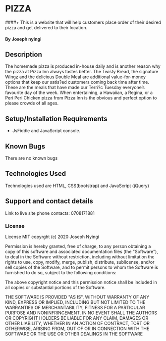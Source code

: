 # PIZZA

####+ This is a website that will help  customers place order of their desired pizza and get delivered to their location.

#### By Joseph nyingi 

## Description
 The homemade pizza is produced in-house daily and is another reason why the pizza at Pizza Inn always tastes better. The Twisty Bread, the signature Wingz and the delicious Double Meal are additional value-for-money options that keep our satis?ed customers coming back time after time. These are the meals that have made our Terri?c Tuesday everyone’s favourite day of the week. When entertaining, a Hawaiian, a Regina, or a Peri Peri Chicken pizza from Pizza Inn is the obvious and perfect option to please crowds of all ages.
 
## Setup/Installation Requirements
* JsFiddle and JavaScript console.

## Known Bugs
There are no known bugs

## Technologies Used
Technologies used are HTML, CSS(bootstrap) and JavaScript (jQuery)
## Support and contact details
Link to live site 
phone contacts: 0708171881
### License
License
MIT copyrght (c) 2020 Joseph Nyingi

Permission is hereby granted, free of charge, to any person obtaining a copy of this software and associated documentation files (the "Software"), to deal in the Software without restriction, including without limitation the rights to use, copy, modify, merge, publish, distribute, sublicense, and/or sell copies of the Software, and to permit persons to whom the Software is furnished to do so, subject to the following conditions:

The above copyright notice and this permission notice shall be included in all copies or substantial portions of the Software.

THE SOFTWARE IS PROVIDED "AS IS", WITHOUT WARRANTY OF ANY KIND, EXPRESS OR IMPLIED, INCLUDING BUT NOT LIMITED TO THE WARRANTIES OF MERCHANTABILITY, FITNESS FOR A PARTICULAR PURPOSE AND NONINFRINGEMENT. IN NO EVENT SHALL THE AUTHORS OR COPYRIGHT HOLDERS BE LIABLE FOR ANY CLAIM, DAMAGES OR OTHER LIABILITY, WHETHER IN AN ACTION OF CONTRACT, TORT OR OTHERWISE, ARISING FROM, OUT OF OR IN CONNECTION WITH THE SOFTWARE OR THE USE OR OTHER DEALINGS IN THE SOFTWARE